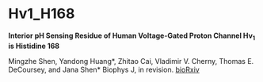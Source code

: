 # Hv1_H168
**Interior pH Sensing Residue of Human Voltage-Gated Proton Channel Hv<sub>1</sub> is Histidine 168**

Mingzhe Shen, Yandong Huang*, Zhitao Cai, Vladimir V. Cherny, Thomas E. DeCoursey, and Jana Shen*
Biophys J, in revision. [bioRxiv](https://www.biorxiv.org/content/10.1101/2022.12.07.519452v2)
